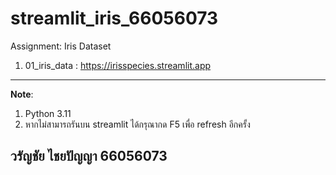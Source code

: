 # streamlit_iris_66056073


Assignment: Iris Dataset

1. 01_iris_data : https://irisspecies.streamlit.app

---
**Note**:  

1. Python 3.11  
2. หากไม่สามารถรันบน streamlit ได้กรุณากด F5 เพื่อ refresh อีกครั้ง

## วรัญชัย ไชยปัญญา 66056073
